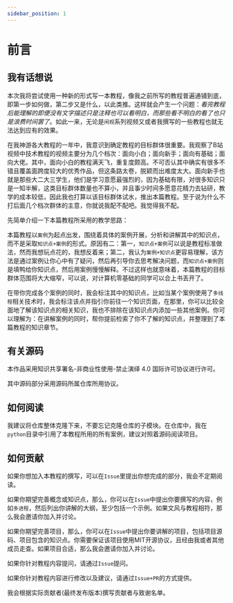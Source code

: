 ```yaml
---
sidebar_position: 1
---
```


# 前言

## 我有话想说

本次我将尝试使用一种新的形式写一本教程，像我之前所写的教程普遍通铺到底，即第一步如何做，第二步又是什么，以此类推。这样就会产生一个问题：*看完教程后能理解的即便没有文字描述只是注释也可以看明白，而那些看不明白的看了也只是浪费时间罢了*。如此一来，无论是`闲视`系列视频又或者我撰写的一些教程也就无法达到应有的效果。

在我神游各大教程的一年中，我意识到确定教程的目标群体很重要。我观察了B站视频中技术教程的视频主要分为几个档次：面向小白；面向新手；面向有基础；面向大佬。其中，面向小白的教程满天飞，重复度颇高。不可否认其中确实有很多不错且覆盖面跨度较大的优秀作品，但这条路太卷，脱颖而出难度太大。面向新手也就是那些大二大三学生，他们是学习意愿最强烈的，因为基础有限，对很多知识只是一知半解，这类目标群体数量也不算小，并且事少时间多愿意花精力去钻研，教学的成本较低，因此我也打算以该目标群体试水，推出本篇教程。至于说为什么不打后面几个档次群体的主意，你就说我配不配吧。我觉得我不配。

先简单介绍一下本篇教程所采用的教学思路：

本篇教程以`案例`为起点出发，围绕着具体的案例开展，分析和讲解其中的知识点，而不是采取`知识点+案例`的形式。原因有二：第一，`知识点+案例`可以说是教程标准做法，然而我想玩点花的，我想反着来；第二，我认为`案例+知识点`更容易理解，该方法是通过案例让你心中有了疑问，然后再引导你去思考解决问题，而`知识点+案例`则是填鸭给你知识点，然后用案例慢慢解释。不过这样也就意味着，本篇教程的目标群体范围将大大缩窄，可以说，对计算机零基础的同学可以合上书丢开了。

在带你完成各个案例的同时，我会标注其中的知识点，比如当某个案例使用了`多线程`相关技术时，我会标注该点并指引你前往一个知识页面，在那里，你可以比较全面地了解该知识点的相关知识，我也不排除在该知识点内添加一些其他案例。你可以理解为：在讲解案例的同时，帮你提前检索了你不了解的知识点，并整理到了本篇教程的知识章节。

## 有关源码

本作品采用知识共享署名-非商业性使用-禁止演绎 4.0 国际许可协议进行许可。

其中源码部分采用源码所属仓库所用协议。

## 如何阅读

我建议将仓库整体克隆下来，不要忘记克隆仓库的子模块。在仓库中，我在`python`目录中引用了本教程所用的所有案例，建议对照着源码阅读项目。

## 如何贡献

如果你想加入本教程的撰写，可以在`Issue`里提出你想完成的部分，我会不定期阅读。

如果你期望完善概念或知识点，那么，你可以在`Issue`中提出你要撰写的内容，例如`多进程`，然后列出你讲解的大纲，至少包括一个示例。如果文风与教程相符，那么我会邀请你加入并讨论。

如果你期望完善项目，那么，你可以在`Issue`中提出你要讲解的项目，包括项目源码、项目包含的知识点。你需要保证该项目使用MIT开源协议，且经由我或者其他成员走查。如果项目合适，那么我会邀请你加入并讨论。

如果你针对教程内容提问，请通过`Issue`提问。

如果你针对教程内容进行修改以及建议，请通过`Issue+PR`的方式提供。

我会根据实际贡献者(最终发布版本)撰写贡献者与致谢名单。